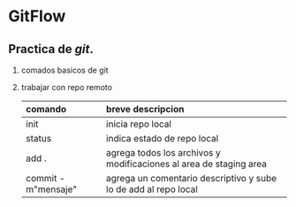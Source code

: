 # GitFlow
## Practica de ***git***.
1. comados basicos de git
2. trabajar con repo remoto

   |comando|breve descripcion|
   |:---|:---|
   |init|inicia repo local|
   |status|indica estado de repo local|
   |add .| agrega todos los archivos y modificaciones al area de staging area|
   |commit -m"mensaje"| agrega un comentario descriptivo  y sube lo de add al repo local|

